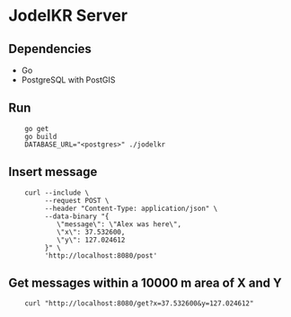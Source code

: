 # JodelKR Server

## Dependencies

* Go
* PostgreSQL with PostGIS

## Run     
        
        go get
        go build
        DATABASE_URL="<postgres>" ./jodelkr

## Insert message

        curl --include \
             --request POST \
             --header "Content-Type: application/json" \
             --data-binary "{
                \"message\": \"Alex was here\",
                \"x\": 37.532600,
                \"y\": 127.024612
             }" \
             'http://localhost:8080/post'

## Get messages within a 10000 m area of X and Y

        curl "http://localhost:8080/get?x=37.532600&y=127.024612"
